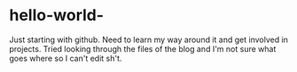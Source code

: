 # hello-world-
Just starting with github. Need to learn my way around it and get involved in projects. 
Tried looking through the files of the blog and I'm not sure what goes where so I can't 
edit sh't.
